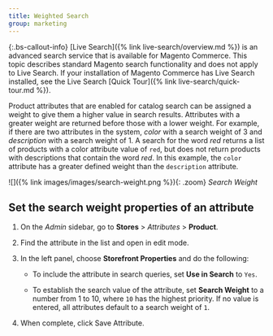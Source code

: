 ```yaml
---
title: Weighted Search
group: marketing
---
```


{:.bs-callout-info}
[Live Search]({% link live-search/overview.md %}) is an advanced search service that is available for Magento Commerce. This topic describes standard Magento search functionality and does not apply to Live Search. If your installation of Magento Commerce has Live Search installed, see the Live Search [Quick Tour]({% link live-search/quick-tour.md %}).

Product attributes that are enabled for catalog search can be assigned a weight to give them a higher value in search results. Attributes with a greater weight are returned before those with a lower weight. For example, if there are two attributes in the system, _color_ with a search weight of 3 and _description_ with a search weight of 1. A search for the word _red_ returns a list of products with a color attribute value of `red`, but does not return products with descriptions that contain the word _red_. In this example, the `color` attribute has a greater defined weight than the `description` attribute.

![]({% link images/images/search-weight.png %}){: .zoom}
_Search Weight_

## Set the search weight properties of an attribute

1. On the _Admin_ sidebar, go to **Stores** > _Attributes_ > **Product**.

1. Find the attribute in the list and open in edit mode.

1. In the left panel, choose **Storefront Properties** and do the following:

    - To include the attribute in search queries, set **Use in Search** to `Yes`.

    - To establish the search value of the attribute, set **Search Weight** to a number from 1 to 10, where `10` has the highest priority. If no value is entered, all attributes default to a search weight of `1`.

1. When complete, click <span class="btn">Save Attribute</span>.
